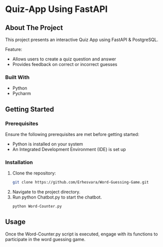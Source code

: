 # Quiz-App Using FastAPI

## About The Project
This project presents an interactive Quiz App using FastAPI &amp; PostgreSQL.


Feature:
* Allows users to create a quiz question and answer
* Provides feedback on correct or incorrect guesses

### Built With
* Python 
* Pycharm


## Getting Started

### Prerequisites
Ensure the following prerequisites are met before getting started:

* Python is installed on your system
* An Integrated Development Environment (IDE) is set up


### Installation

1. Clone the repository:
   ```sh
   git clone https://github.com/Erhesvara/Word-Guessing-Game.git 
   ```
3. Navigate to the project directory.
4. Run python Chatbot.py to start the chatbot.
   ```sh
   python Word-Counter.py
   ```

## Usage
Once the Word-Counter.py script is executed, engage with its functions to participate in the word guessing game.
